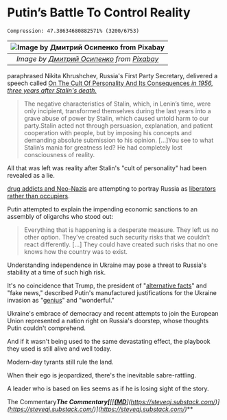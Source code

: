 # Putin’s Battle To Control Reality

```
Compression: 47.38634680882571% (3200/6753)
```

| ![Image by [Дмитрий Осипенко](https://pixabay.com/users/dimitrosevastopol-2325980/?utm_source=link-attribution&utm_medium=referral&utm_campaign=image&utm_content=5277284) from [Pixabay](https://pixabay.com/?utm_source=link-attribution&utm_medium=referral&utm_campaign=image&utm_content=5277284)](https://miro.medium.com/max/1400/1*i3_Zw9jJFm64dDD0InuaZw.jpeg) |
|:--:|
| *Image by [Дмитрий Осипенко](https://pixabay.com/users/dimitrosevastopol-2325980/?utm_source=link-attribution&utm_medium=referral&utm_campaign=image&utm_content=5277284) from [Pixabay](https://pixabay.com/?utm_source=link-attribution&utm_medium=referral&utm_campaign=image&utm_content=5277284)* |

paraphrased Nikita Khrushchev, Russia's First Party Secretary, delivered a speech called [On The Cult Of Personality And Its Consequences *in 1956, three years after Stalin's death.*](https://www.ht.lu.se/media/utbildning/dokument/kurser/EUHA14/20121/Nikita_S._Khrushchev__The_Secret_Speech_On_the_Cult_of_Personality_1956.pdf)

> The negative characteristics of Stalin, which, in Lenin’s time, were only incipient, transformed themselves during the last years into a grave abuse of power by Stalin, which caused untold harm to our party.Stalin acted not through persuasion, explanation, and patient cooperation with people, but by imposing his concepts and demanding absolute submission to his opinion. […]You see to what Stalin’s mania for greatness led? He had completely lost consciousness of reality.

All that was left was reality after Stalin's "cult of personality" had been revealed as a lie.

[drug addicts and Neo-Nazis](https://youtu.be/dTw3hWa3E8M) are attempting to portray Russia as [liberators rather than occupiers](https://www.theguardian.com/world/2022/feb/25/pure-orwell-how-russian-state-media-spins-ukraine-invasion-as-liberation).

Putin attempted to explain the impending economic sanctions to an assembly of oligarchs who stood out:

> Everything that is happening is a desperate measure. They left us no other option. They’ve created such security risks that we couldn’t react differently. […] They could have created such risks that no one knows how the country was to exist.

Understanding independence in Ukraine may pose a threat to Russia's stability at a time of such high risk.

It's no coincidence that Trump, the president of "[alternative facts](https://youtu.be/VSrEEDQgFc8)" and "fake news," described Putin's manufactured justifications for the Ukraine invasion as "[genius](https://youtu.be/cRpeJpBYXVs)" and "wonderful."

Ukraine's embrace of democracy and recent attempts to join the European Union represented a nation right on Russia's doorstep, whose thoughts Putin couldn't comprehend.

And if it wasn't being used to the same devastating effect, the playbook they used is still alive and well today.

Modern-day tyrants still rule the land.

When their ego is jeopardized, there's the inevitable sabre-rattling.

A leader who is based on lies seems as if he is losing sight of the story.

The Commentary***The Commentary[**[**[*****[***(MD***](https://steveqj.substack.com/)*****](https://steveqj.substack.com/)**](https://steveqj.substack.com/)**](https://steveqj.substack.com/)***

